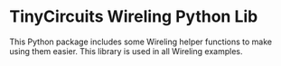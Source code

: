 # TinyCircuits Wireling Python Lib

This Python package includes some Wireling helper functions to make using them easier. This library is used in all Wireling examples.

